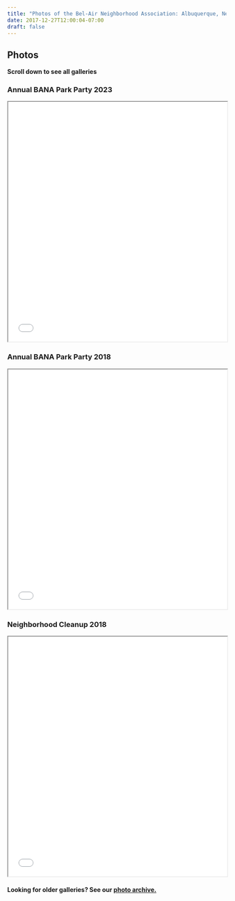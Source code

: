 ```yaml
---
title: "Photos of the Bel-Air Neighborhood Association: Albuquerque, New Mexico (NM)"
date: 2017-12-27T12:00:04-07:00
draft: false
---
```


<section class="middle-content">
	<h2>Photos</h2>
	<p><strong>Scroll down to see all galleries</strong></p>
	<a name="party2023"></a><h3>Annual BANA Park Party 2023</h3>
	<iframe src="/galleries/park-party-2023/index.html" style="width:100%;height:550px"></iframe>
	<a name="party2018"></a><h3>Annual BANA Park Party 2018</h3>
	<iframe src="/galleries/park-party-2018/index.html" style="width:100%;height:550px"></iframe>
	<a name="cleanup2018"></a><h3>Neighborhood Cleanup 2018</h3>
	<iframe src="/galleries/cleanup-2018/index.html" style="width:100%;height:550px"></iframe>
	<p></p>
	<h4>Looking for older galleries? See our <a href="/page/photo-archive/">photo archive.</a></h4>
</section>
